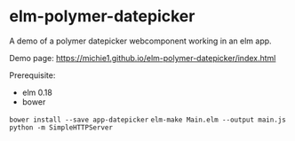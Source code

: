 # elm-polymer-datepicker
A demo of a polymer datepicker webcomponent working in an elm app. 

Demo page:
https://michie1.github.io/elm-polymer-datepicker/index.html

Prerequisite:
* elm 0.18
* bower

```bower install --save app-datepicker```
```elm-make Main.elm --output main.js```
```python -m SimpleHTTPServer```
